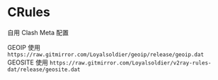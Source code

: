 # CRules
自用 Clash Meta 配置

GEOIP 使用 `https://raw.gitmirror.com/Loyalsoldier/geoip/release/geoip.dat`  
GEOSITE 使用 `https://raw.gitmirror.com/Loyalsoldier/v2ray-rules-dat/release/geosite.dat`
